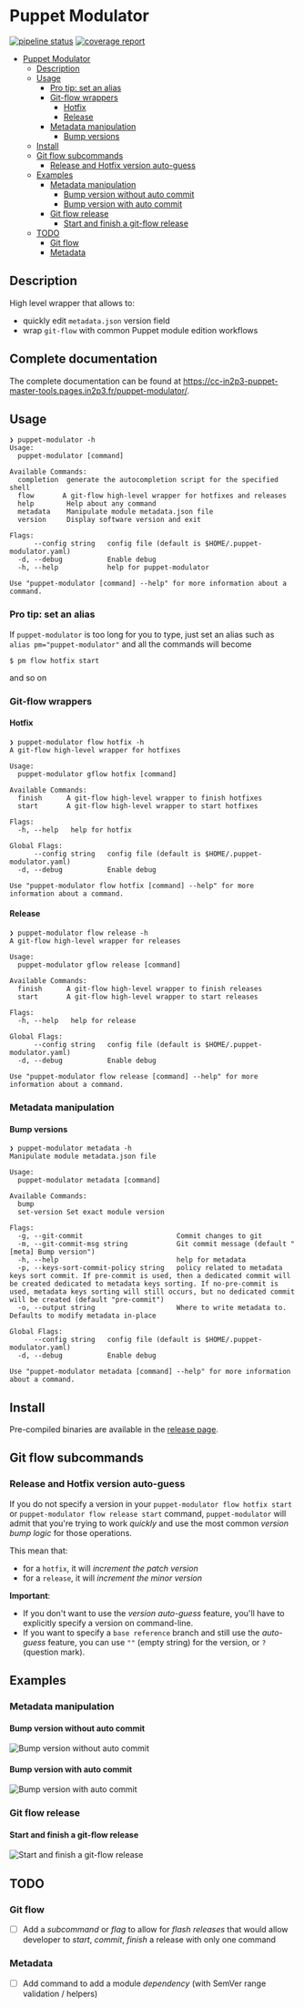 # Puppet Modulator

[![pipeline status](https://gitlab.in2p3.fr/cc-in2p3-puppet-master-tools/puppet-modulator/badges/develop/pipeline.svg)](https://gitlab.in2p3.fr/cc-in2p3-puppet-master-tools/puppet-modulator/-/commits/develop)
[![coverage report](https://gitlab.in2p3.fr/cc-in2p3-puppet-master-tools/puppet-modulator/badges/develop/coverage.svg)](https://gitlab.in2p3.fr/cc-in2p3-puppet-master-tools/puppet-modulator/-/commits/develop)

- [Puppet Modulator](#puppet-modulator)
  - [Description](#description)
  - [Usage](#usage)
    - [Pro tip: set an alias](#pro-tip-set-an-alias)
    - [Git-flow wrappers](#git-flow-wrappers)
      - [Hotfix](#hotfix)
      - [Release](#release)
    - [Metadata manipulation](#metadata-manipulation)
      - [Bump versions](#bump-versions)
  - [Install](#install)
  - [Git flow subcommands](#git-flow-subcommands)
    - [Release and Hotfix version auto-guess](#release-and-hotfix-version-auto-guess)
  - [Examples](#examples)
    - [Metadata manipulation](#metadata-manipulation-1)
      - [Bump version without auto commit](#bump-version-without-auto-commit)
      - [Bump version with auto commit](#bump-version-with-auto-commit)
    - [Git flow release](#git-flow-release)
      - [Start and finish a git-flow release](#start-and-finish-a-git-flow-release)
  - [TODO](#todo)
    - [Git flow](#git-flow)
    - [Metadata](#metadata)

## Description

High level wrapper that allows to:
* quickly edit `metadata.json` version field
* wrap `git-flow` with common Puppet module edition workflows

## Complete documentation

The complete documentation can be found at https://cc-in2p3-puppet-master-tools.pages.in2p3.fr/puppet-modulator/.

## Usage

```
❯ puppet-modulator -h
Usage:
  puppet-modulator [command]

Available Commands:
  completion  generate the autocompletion script for the specified shell
  flow       A git-flow high-level wrapper for hotfixes and releases
  help        Help about any command
  metadata    Manipulate module metadata.json file
  version     Display software version and exit

Flags:
      --config string   config file (default is $HOME/.puppet-modulator.yaml)
  -d, --debug           Enable debug
  -h, --help            help for puppet-modulator

Use "puppet-modulator [command] --help" for more information about a command.
```

### Pro tip: set an alias

If `puppet-modulator` is too long for you to type, just set an alias such as `alias pm="puppet-modulator"` and all the commands will become

```
$ pm flow hotfix start
```

and so on

### Git-flow wrappers

#### Hotfix

```
❯ puppet-modulator flow hotfix -h
A git-flow high-level wrapper for hotfixes

Usage:
  puppet-modulator gflow hotfix [command]

Available Commands:
  finish      A git-flow high-level wrapper to finish hotfixes
  start       A git-flow high-level wrapper to start hotfixes

Flags:
  -h, --help   help for hotfix

Global Flags:
      --config string   config file (default is $HOME/.puppet-modulator.yaml)
  -d, --debug           Enable debug

Use "puppet-modulator flow hotfix [command] --help" for more information about a command.
```

#### Release

```
❯ puppet-modulator flow release -h
A git-flow high-level wrapper for releases

Usage:
  puppet-modulator gflow release [command]

Available Commands:
  finish      A git-flow high-level wrapper to finish releases
  start       A git-flow high-level wrapper to start releases

Flags:
  -h, --help   help for release

Global Flags:
      --config string   config file (default is $HOME/.puppet-modulator.yaml)
  -d, --debug           Enable debug

Use "puppet-modulator flow release [command] --help" for more information about a command.
```

### Metadata manipulation

#### Bump versions

```
❯ puppet-modulator metadata -h
Manipulate module metadata.json file

Usage:
  puppet-modulator metadata [command]

Available Commands:
  bump
  set-version Set exact module version

Flags:
  -g, --git-commit                       Commit changes to git
  -m, --git-commit-msg string            Git commit message (default "[meta] Bump version")
  -h, --help                             help for metadata
  -p, --keys-sort-commit-policy string   policy related to metadata keys sort commit. If pre-commit is used, then a dedicated commit will be created dedicated to metadata keys sorting. If no-pre-commit is used, metadata keys sorting will still occurs, but no dedicated commit will be created (default "pre-commit")
  -o, --output string                    Where to write metadata to. Defaults to modify metadata in-place

Global Flags:
      --config string   config file (default is $HOME/.puppet-modulator.yaml)
  -d, --debug           Enable debug

Use "puppet-modulator metadata [command] --help" for more information about a command.
```

## Install

Pre-compiled binaries are available in the [release page](https://gitlab.in2p3.fr/cc-in2p3-puppet-master-tools/puppet-modulator/-/releases).

## Git flow subcommands

### Release and Hotfix version auto-guess

If you do not specify a version in your `puppet-modulator flow hotfix start` or `puppet-modulator flow release start` command, `puppet-modulator` will admit that you're trying to work _quickly_ and use the most common _version bump logic_ for those operations.

This mean that:
* for a `hotfix`, it will _increment the patch version_
* for a `release`, it will _increment the minor version_

**Important**:
* If you don't want to use the _version auto-guess_ feature, you'll have to explicitly specify a version on command-line.
* If you want to specify a `base reference` branch and still use the _auto-guess_ feature, you can use `""` (empty string) for the version, or `?` (question mark).

## Examples

### Metadata manipulation

#### Bump version without auto commit

![Bump version without auto commit](docs/modulator_metadata_bump.gif)

#### Bump version with auto commit

![Bump version with auto commit](docs/modulator_metadata_bump_autocommit.gif)

### Git flow release

#### Start and finish a git-flow release

![Start and finish a git-flow release](docs/modulator_release_start_finish.gif)

## TODO

### Git flow

* [ ] Add a _subcommand_ or _flag_ to allow for _flash releases_ that would allow developer to _start_, _commit_, _finish_ a release with only one command

### Metadata

* [ ] Add command to add a module _dependency_ (with SemVer range validation / helpers)

